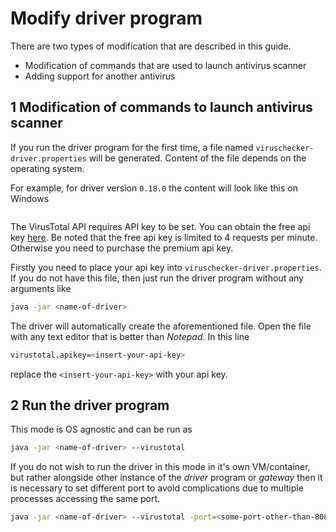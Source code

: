 Modify driver program
=====================

There are two types of modification that are described in this guide.
 
* Modification of commands that are used to launch antivirus scanner 
* Adding support for another antivirus


1 Modification of commands to launch antivirus scanner
------------------------------------------------------

If you run the driver program for the first time, a file named `viruschecker-driver.properties` will
be generated.
Content of the file depends on the operating system.

For example, for driver version `0.18.0` the content will look like this on Windows

```properties

```   

The VirusTotal API requires API key to be set. 
You can obtain the free api key [here](https://support.virustotal.com/hc/en-us/articles/115002088769-Please-give-me-an-API-key).
Be noted that the free api key is limited to 4 requests per minute.
Otherwise you need to purchase the premium api key.

Firstly you need to place your api key into `viruschecker-driver.properties`.
If you do not have this file, then just run the driver program without any arguments like 
```bash
java -jar <name-of-driver>
```

The driver will automatically create the aforementioned file.
Open the file with any text editor that is better than *Notepad*.
In this line 
```bash
virustotal.apikey=<insert-your-api-key>
``` 
replace the `<insert-your-api-key>` with your api key.

2 Run the driver program
------------------------

This mode is OS agnostic and can be run as
```bash
java -jar <name-of-driver> --virustotal
```

If you do not wish to run the driver in this mode in it's own VM/container, but rather alongside 
other instance of the *driver* program or *gateway* then it is necessary to set different port to 
avoid complications due to multiple processes accessing the same port.  

```bash
java -jar <name-of-driver> --virustotal -port=<some-port-other-than-8080-or-7979>
```
